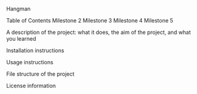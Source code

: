 Hangman

Table of Contents
Milestone 2
Milestone 3
Milestone 4
Milestone 5

A description of the project: what it does, the aim of the project, and what you learned

Installation instructions

Usage instructions

File structure of the project

License information
